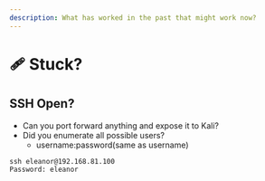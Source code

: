 ```yaml
---
description: What has worked in the past that might work now?
---
```


# 🩹 Stuck?

## SSH Open?

* Can you port forward anything and expose it to Kali?
* Did you enumerate all possible users?
  * username:password(same as username)&#x20;

```
ssh eleanor@192.168.81.100
Password: eleanor
```
